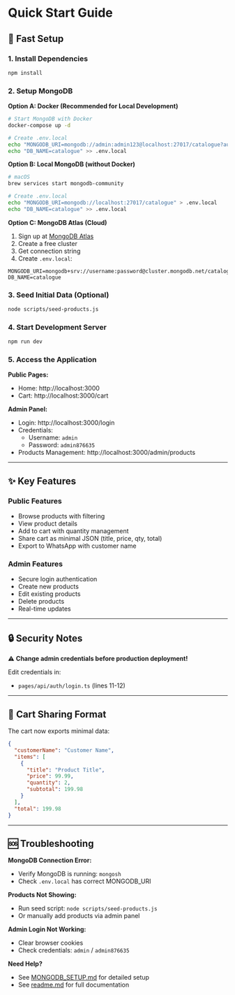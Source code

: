 # Quick Start Guide

## 🚀 Fast Setup

### 1. Install Dependencies
```bash
npm install
```

### 2. Setup MongoDB

**Option A: Docker (Recommended for Local Development)**
```bash
# Start MongoDB with Docker
docker-compose up -d

# Create .env.local
echo "MONGODB_URI=mongodb://admin:admin123@localhost:27017/catalogue?authSource=admin" > .env.local
echo "DB_NAME=catalogue" >> .env.local
```

**Option B: Local MongoDB (without Docker)**
```bash
# macOS
brew services start mongodb-community

# Create .env.local
echo "MONGODB_URI=mongodb://localhost:27017/catalogue" > .env.local
echo "DB_NAME=catalogue" >> .env.local
```

**Option C: MongoDB Atlas (Cloud)**
1. Sign up at [MongoDB Atlas](https://www.mongodb.com/cloud/atlas)
2. Create a free cluster
3. Get connection string
4. Create `.env.local`:
```
MONGODB_URI=mongodb+srv://username:password@cluster.mongodb.net/catalogue
DB_NAME=catalogue
```

### 3. Seed Initial Data (Optional)
```bash
node scripts/seed-products.js
```

### 4. Start Development Server
```bash
npm run dev
```

### 5. Access the Application

**Public Pages:**
- Home: http://localhost:3000
- Cart: http://localhost:3000/cart

**Admin Panel:**
- Login: http://localhost:3000/login
- Credentials:
  - Username: `admin`
  - Password: `admin876635`
- Products Management: http://localhost:3000/admin/products

---

## ✨ Key Features

### Public Features
- Browse products with filtering
- View product details
- Add to cart with quantity management
- Share cart as minimal JSON (title, price, qty, total)
- Export to WhatsApp with customer name

### Admin Features
- Secure login authentication
- Create new products
- Edit existing products
- Delete products
- Real-time updates

---

## 🔒 Security Notes

⚠️ **Change admin credentials before production deployment!**

Edit credentials in:
- `pages/api/auth/login.ts` (lines 11-12)

---

## 📝 Cart Sharing Format

The cart now exports minimal data:
```json
{
  "customerName": "Customer Name",
  "items": [
    {
      "title": "Product Title",
      "price": 99.99,
      "quantity": 2,
      "subtotal": 199.98
    }
  ],
  "total": 199.98
}
```

---

## 🆘 Troubleshooting

**MongoDB Connection Error:**
- Verify MongoDB is running: `mongosh`
- Check `.env.local` has correct MONGODB_URI

**Products Not Showing:**
- Run seed script: `node scripts/seed-products.js`
- Or manually add products via admin panel

**Admin Login Not Working:**
- Clear browser cookies
- Check credentials: `admin` / `admin876635`

**Need Help?**
- See [MONGODB_SETUP.md](./MONGODB_SETUP.md) for detailed setup
- See [readme.md](./readme.md) for full documentation

